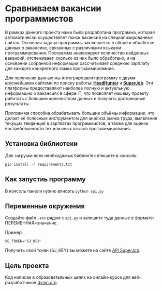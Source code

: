 # Сравниваем вакансии программистов
В рамках данного проекта нами была разработана программа, которая автоматически осуществляет поиск вакансий на специализированных сайтах. Основная задача программы заключается в сборе и обработке данных о вакансиях, связанных с различными языками программирования. Программа анализирует количество найденных вакансий, отслеживает, сколько из них было обработано, и на основании собранной информации рассчитывает среднюю зарплату для каждого конкретного языка программирования.

Для получения данных мы интегрировали программу с двумя крупнейшими сайтами по поиску работы: [**HeadHunter**](https://dev.hh.ru/) и [**SuperJob**](https://www.superjob.ru/). Эти платформы предоставляют наиболее полную и актуальную информацию о вакансиях в сфере IT, что позволяет нашему проекту работать с большим количеством данных и получать достоверные результаты.

Программа способна обрабатывать большие объёмы информации, что делает её полезным инструментом для анализа рынка труда, выявления текущих тенденций в зарплатах программистов, а также для оценки востребованности тех или иных языков программирования.

## Установка библиотеки
Для загрузки всех необходимых библиотек впишите в консоль.
```
pip install -r requirements.txt
``` 

## Как запустиь программу
В консоль панели нужно вписать `python api.py`

## Переменные окружения
Создайте файл `.env` рядом с `api.py` и запишите туда данные в формате: ПЕРЕМЕННАЯ=значение.

Пример:
```
SG_TOKEN='SJ_KEY'
```
Получить свой токен (SJ_KEY) вы можете на сайте [API SuperJob](https://api.superjob.ru/).

## Цель проекта
Код написан в образовательных целях на онлайн-курсе для веб-разработчиков [dvmn.org](https://dvmn.org/).
